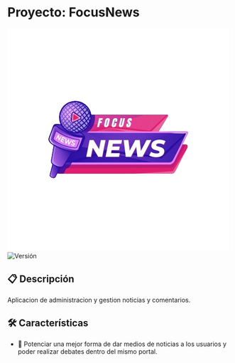 # Proyecto: FocusNews

![Licencia](./resources/FocusNews_image.png) ![Versión](https://img.shields.io/badge/versión-1.0.0-blue)

## 📋 **Descripción**
Aplicacion de administracion y gestion noticias y comentarios. 

## 🛠️ **Características**
- 🚀 Potenciar una mejor forma de dar medios de noticias a los usuarios y poder realizar debates dentro del mismo portal.